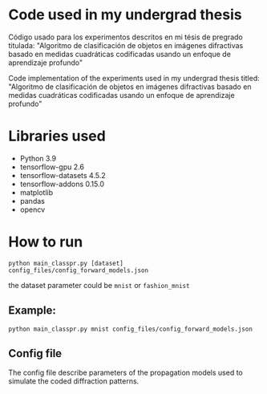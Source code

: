 # Code used in my undergrad thesis

Código usado para los experimentos descritos en mi tésis de pregrado titulada: "Algoritmo de clasificación de objetos en imágenes difractivas basado en medidas cuadráticas codificadas usando un enfoque de aprendizaje profundo"


Code implementation of the experiments used in my undergrad thesis titled: "Algoritmo de clasificación de objetos en imágenes difractivas basado en medidas cuadráticas codificadas usando un enfoque de aprendizaje profundo"


# Libraries used


* Python 3.9
* tensorflow-gpu 2.6
* tensorflow-datasets 4.5.2
* tensorflow-addons 0.15.0
* matplotlib
* pandas
* opencv

# How to run

```{r, engine='bash', count_lines}
python main_classpr.py [dataset] config_files/config_forward_models.json 
```

the dataset parameter could be `mnist` or `fashion_mnist`

## Example:

```{r, engine='bash', count_lines}
python main_classpr.py mnist config_files/config_forward_models.json 
```

## Config file

The config file describe parameters of the propagation models used to simulate the coded diffraction patterns.


